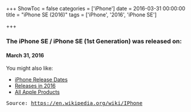 +++
ShowToc = false
categories = ['iPhone']
date = 2016-03-31 00:00:00
title = "iPhone SE (2016)"
tags = ['iPhone', '2016', 'iPhone SE']

+++

### The iPhone SE / iPhone SE (1st Generation) was released on: 
#### March 31, 2016


<!--more-->


    
You might also like:

- [iPhone Release Dates](https://AppleReleaseDate.com//categories/iphone/)
- [Releases in 2016](https://AppleReleaseDate.com//tags/2016/)
- [All Apple Products](https://AppleReleaseDate.com//categories/)



<kbd> Source: https://en.wikipedia.org/wiki/IPhone</kbd>

